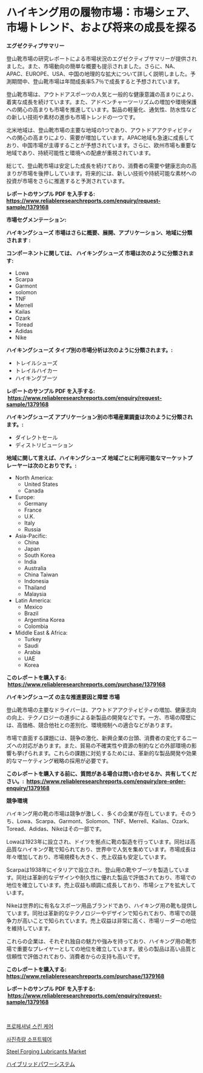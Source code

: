 <p><h1>ハイキング用の履物市場：市場シェア、市場トレンド、および将来の成長を探る</h1></p><p><strong>エグゼクティブサマリー</strong></p>
<p><p>登山靴市場の研究レポートによる市場状況のエグゼクティブサマリーが提供されました。また、市場動向の簡単な概要も提示されました。さらに、NA、APAC、EUROPE、USA、中国の地理的な拡大について詳しく説明しました。予測期間中、登山靴市場は年間成長率5.7％で成長すると予想されています。</p><p>登山靴市場は、アウトドアスポーツの人気と一般的な健康意識の高まりにより、着実な成長を続けています。また、アドベンチャーツーリズムの増加や環境保護への関心の高まりも市場を推進しています。製品の軽量化、通気性、防水性などの新しい技術や素材の進歩も市場トレンドの一つです。</p><p>北米地域は、登山靴市場の主要な地域の1つであり、アウトドアアクティビティへの関心の高まりにより、需要が増加しています。APAC地域も急速に成長しており、中国市場が主導することが予想されています。さらに、欧州市場も重要な地域であり、持続可能性と環境への配慮が重視されています。</p><p>総じて、登山靴市場は安定した成長を続けており、消費者の需要や健康志向の高まりが市場を後押ししています。将来的には、新しい技術や持続可能な素材への投資が市場をさらに推進すると予測されています。</p></p>
<p><strong>レポートのサンプル PDF を入手する: <a href="https://www.reliableresearchreports.com/enquiry/request-sample/1379168">https://www.reliableresearchreports.com/enquiry/request-sample/1379168</a></strong></p>
<p><strong>市場セグメンテーション:</strong></p>
<p><strong> ハイキングシューズ 市場はさらに概要、展開、アプリケーション、地域に分類されます :</strong></p>
<p><strong>コンポーネントに関しては、 ハイキングシューズ 市場は次のように分類されます: &nbsp;</strong></p>
<p><ul><li>Lowa</li><li>Scarpa</li><li>Garmont</li><li>solomon</li><li>TNF</li><li>Merrell</li><li>Kailas</li><li>Ozark</li><li>Toread</li><li>Adidas</li><li>Nike</li></ul></p>
<p><strong> ハイキングシューズ タイプ別の市場分析は次のように分類されます。:</strong></p>
<p><ul><li>トレイルシューズ</li><li>トレイルハイカー</li><li>ハイキングブーツ</li></ul></p>
<p><strong>レポートのサンプル PDF を入手する: &nbsp;<a href="https://www.reliableresearchreports.com/enquiry/request-sample/1379168">https://www.reliableresearchreports.com/enquiry/request-sample/1379168</a></strong></p>
<p><strong> ハイキングシューズ アプリケーション別の市場産業調査は次のように分類されます。:</strong></p>
<p><ul><li>ダイレクトセール</li><li>ディストリビューション</li></ul></p>
<p><strong>地域に関して言えば、ハイキングシューズ 地域ごとに利用可能なマーケットプレーヤーは次のとおりです。:</strong></p>
<p><ul>
    <li>
        North America:
        <ul>
            <li>United States</li>
            <li>Canada</li>
        </ul>
    </li>
    <li>
        Europe:
        <ul>
            <li>Germany</li>
            <li>France</li>
            <li>U.K.</li>
            <li>Italy</li>
            <li>Russia</li>
        </ul>
    </li>
    <li>
        Asia-Pacific:
        <ul>
            <li>China</li>
            <li>Japan</li>
            <li>South Korea</li>
            <li>India</li>
            <li>Australia</li>
            <li>China Taiwan</li>
            <li>Indonesia</li>
            <li>Thailand</li>
            <li>Malaysia</li>
        </ul>
    </li>
    <li>
        Latin America:
        <ul>
            <li>Mexico</li>
            <li>Brazil</li>
            <li>Argentina Korea</li>
            <li>Colombia</li>
        </ul>
    </li>
    <li>
        Middle East & Africa:
        <ul>
            <li>Turkey</li>
            <li>Saudi</li>
            <li>Arabia</li>
            <li>UAE</li>
            <li>Korea</li>
        </ul>
    </li>
    </ul></p>
<p><strong>このレポートを購入する: &nbsp;<a href="https://www.reliableresearchreports.com/purchase/1379168">https://www.reliableresearchreports.com/purchase/1379168</a></strong></p>
<p><strong>ハイキングシューズ の主な推進要因と障壁 市場</strong></p>
<p><p>登山靴市場の主要なドライバーは、アウトドアアクティビティの増加、健康志向の向上、テクノロジーの進歩による新製品の開発などです。一方、市場の障壁には、高価格、競合他社との差別化、環境規制への適合などがあります。</p><p>市場で直面する課題には、競争の激化、新興企業の台頭、消費者の変化するニーズへの対応があります。また、貿易の不確実性や資源の制約などの外部環境の影響も挙げられます。これらの課題に対処するためには、革新的な製品開発や効果的なマーケティング戦略の採用が必要です。</p></p>
<p><strong>このレポートを購入する前に、質問がある場合は問い合わせるか、共有してください。:&nbsp; <a href="https://www.reliableresearchreports.com/enquiry/pre-order-enquiry/1379168">https://www.reliableresearchreports.com/enquiry/pre-order-enquiry/1379168</a></strong></p>
<p><strong>競争環境</strong></p>
<p><p>ハイキング用の靴の市場は競争が激しく、多くの企業が存在しています。そのうち、Lowa、Scarpa、Garmont、Solomon、TNF、Merrell、Kailas、Ozark、Toread、Adidas、Nikeはその一部です。</p><p>Lowaは1923年に設立され、ドイツを拠点に靴の製造を行っています。同社は高品質なハイキング靴で知られており、世界中で人気を集めています。市場成長は年々増加しており、市場規模も大きく、売上収益も安定しています。</p><p>Scarpaは1938年にイタリアで設立され、登山用の靴やブーツを製造しています。同社は革新的なデザインや耐久性に優れた製品で評価されており、市場での地位を確立しています。売上収益も順調に成長しており、市場シェアを拡大しています。</p><p>Nikeは世界的に有名なスポーツ用品ブランドであり、ハイキング用の靴も提供しています。同社は革新的なテクノロジーやデザインで知られており、市場での競争力が高いことで知られています。売上収益は非常に高く、市場リーダーの地位を維持しています。</p><p>これらの企業は、それぞれ独自の魅力や強みを持っており、ハイキング用の靴市場で重要なプレイヤーとしての地位を確立しています。彼らの製品は高い品質と信頼性で評価されており、消費者からの支持も高いです。</p></p>
<p><strong>このレポートを購入する: &nbsp; <a href="https://www.reliableresearchreports.com/purchase/1379168">https://www.reliableresearchreports.com/purchase/1379168</a></strong></p>
<p><strong>レポートのサンプル PDF を入手する: &nbsp;<a href="https://www.reliableresearchreports.com/enquiry/request-sample/1379168">https://www.reliableresearchreports.com/enquiry/request-sample/1379168</a></strong><strong></strong></p>
<p>&nbsp;</p>
<p><p><a href="https://medium.com/@dadanedu33/2024%EB%85%84%EB%B6%80%ED%84%B0-2031%EB%85%84%EA%B9%8C%EC%A7%80%EC%9D%98-%EC%A0%84%EB%AC%B8-%ED%94%BC%EB%B6%80-%EA%B4%80%EB%A6%AC-%EC%8B%9C%EC%9E%A5-%EB%B6%84%EC%84%9D-%EB%B0%8F-%ED%81%AC%EA%B8%B0-%EC%98%88%EC%B8%A1-ab830184e2bf">프로페셔널 스킨 케어</a></p><p><a href="https://medium.com/@avramcornescu20221/%ED%8F%AC%ED%86%A0%EA%B7%B8%EB%9E%A8%EB%A9%94%ED%8A%B8%EB%A6%AC-%EC%86%8C%ED%94%84%ED%8A%B8%EC%9B%A8%EC%96%B4-%EC%8B%9C%EC%9E%A5-%EA%B2%BD%EC%9F%81-%EB%B6%84%EC%84%9D-%EC%8B%9C%EC%9E%A5-%EB%8F%99%ED%96%A5-%EB%B0%8F-2031%EB%85%84%EA%B9%8C%EC%A7%80%EC%9D%98-%EC%98%88%EC%B8%A1-b4ccc7452a09">사진측량 소프트웨어</a></p><p><a href="https://github.com/Sherrillcrooksxa8i18ucf2m/Market-Research-Report-List-1/blob/main/steel-forging-lubricants-market.md">Steel Forging Lubricants Market</a></p><p><a href="https://medium.com/@santosuigrtley997836/%E3%83%8F%E3%82%A4%E3%83%96%E3%83%AA%E3%83%83%E3%83%89%E3%83%91%E3%83%AF%E3%83%BC%E3%82%B7%E3%82%B9%E3%83%86%E3%83%A0%E5%B8%82%E5%A0%B4%E8%A6%8F%E6%A8%A1-%E5%B8%82%E5%A0%B4%E5%B1%95%E6%9C%9B%E3%81%A8%E5%B8%82%E5%A0%B4%E4%BA%88%E6%B8%AC-2024%E5%B9%B4%E3%81%8B%E3%82%892031%E5%B9%B4-2624ea559775">ハイブリッドパワーシステム</a></p></p>